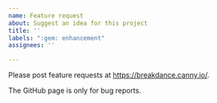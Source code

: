 ```yaml
---
name: Feature request
about: Suggest an idea for this project
title: ''
labels: ":gem: enhancement"
assignees: ''

---
```


Please post feature requests at https://breakdance.canny.io/.

The GitHub page is only for bug reports.
